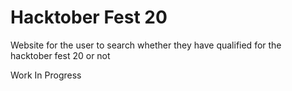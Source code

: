 # Hacktober Fest 20

Website for the user to search whether they have qualified for the hacktober fest 20 or not

Work In Progress
